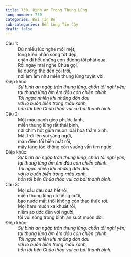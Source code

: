 ```yaml
---
title: 730. Bình An Trong Thung Lũng
song-number: 730
categories: Đời Tín Đồ
sub-categories: Bền Lòng Tin Cậy
draft: false
---
```

<dl><dt>Câu 1:</dt><dd data-verse="1">Dù nhiều lúc nghe mỏi mệt, <br/>lòng kiên nhẫn sống tốt đẹp, <br/>chân đi hết những con đường tôi phải qua. <br/>Rồi ngày mai nghe Chúa gọi, <br/>lìa dương thế đến cõi trời, <br/>nơi êm ấm như miền thung lũng tuyệt vời. </dd><dt>Điệp khúc:</dt><dd data-chorus="1"><em>Sự bình an ngập tràn thung lũng, chốn tôi nghỉ yên; <br/>tại thung lũng ấm êm đâu còn chiến chinh. <br/>Tôi ngạc nhiên khi những đớn đau <br/>với lo buồn biến trong màu xanh, <br/>hồn tôi bên Chúa thỏa vui ca bài thanh bình. </em></dd><dt>Câu 2:</dt><dd data-verse="2">Một màu xanh gieo phước lành, <br/>miền thung lũng rất thái bình, <br/>nơi chim hót giữa muôn loài hoa thắm xinh. <br/>Mặt trời lên soi sáng ngời, <br/>màn đêm tối biến mất rồi, <br/>mây tang tóc không còn vương vấn tim người. </dd><dt>Điệp khúc:</dt><dd data-chorus="1"><em>Sự bình an ngập tràn thung lũng, chốn tôi nghỉ yên; <br/>tại thung lũng ấm êm đâu còn chiến chinh. <br/>Tôi ngạc nhiên khi những đớn đau <br/>với lo buồn biến trong màu xanh, <br/>hồn tôi bên Chúa thỏa vui ca bài thanh bình. </em></dd><dt>Câu 3:</dt><dd data-verse="3">Mọi sầu đau qua hết rồi, <br/>miền thung lũng có tiếng cười, <br/>bao nước mắt thôi không còn thao thức rơi. <br/>Mọi ham muốn xa khuất rồi, <br/>niềm ao ước đến với người, <br/>tôi vui sống trong bình an suốt muôn đời. </dd><dt>Điệp khúc:</dt><dd data-chorus="1"><em>Sự bình an ngập tràn thung lũng, chốn tôi nghỉ yên; <br/>tại thung lũng ấm êm đâu còn chiến chinh. <br/>Tôi ngạc nhiên khi những đớn đau <br/>với lo buồn biến trong màu xanh, <br/>hồn tôi bên Chúa thỏa vui ca bài thanh bình. </em></dd></dl>
